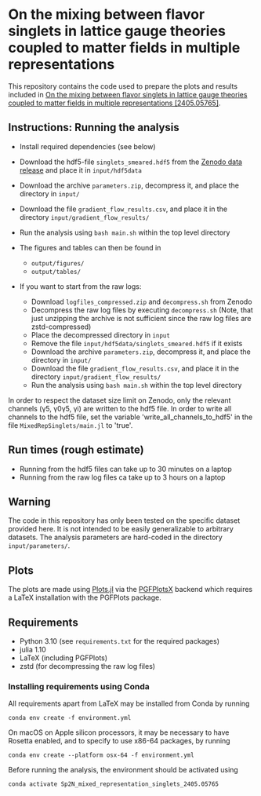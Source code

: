# On the mixing between flavor singlets in lattice gauge theories coupled to matter fields in multiple representations
This repository contains the code used to prepare the plots and results included in [On the mixing between flavor singlets in lattice gauge theories coupled to matter fields in multiple representations [2405.05765]](https://arxiv.org/abs/2405.05765).

## Instructions: Running the analysis
- Install required dependencies (see below)
- Download the hdf5-file `singlets_smeared.hdf5` from the [Zenodo data release]() and place it in `input/hdf5data`
- Download the archive `parameters.zip`, decompress it, and place the directory in `input/`
- Download the file `gradient_flow_results.csv`, and place it in the directory `input/gradient_flow_results/`
- Run the analysis using `bash main.sh` within the top level directory
- The figures and tables can then be found in
    - `output/figures/`
    - `output/tables/`

- If you want to start from the raw logs:
    - Download `logfiles_compressed.zip` and `decompress.sh` from Zenodo
    - Decompress the raw log files by executing `decompress.sh` (Note, that just unzipping the archive is not sufficient since the raw log files are zstd-compressed)
    - Place the decompressed directory in `input`
    - Remove the file `input/hdf5data/singlets_smeared.hdf5` if it exists
    - Download the archive `parameters.zip`, decompress it, and place the directory in `input/`
    - Download the file `gradient_flow_results.csv`, and place it in the directory `input/gradient_flow_results/`
    - Run the analysis using `bash main.sh` within the top level directory

In order to respect the dataset size limit on Zenodo, only the relevant channels (γ5, γ0γ5, γi) are written to the hdf5 file. In order to write all channels to the hdf5 file, set the variable 'write_all_channels_to_hdf5' in the file `MixedRepSinglets/main.jl` to 'true'.

## Run times (rough estimate)

- Running from the hdf5 files can take up to 30 minutes on a laptop
- Running from the raw log files ca take up to 3 hours on a laptop

## Warning

The code in this repository has only been tested on the specific dataset provided here. It is not intended to be easily generalizable to arbitrary datasets. The analysis parameters are hard-coded in the directory `input/parameters/`.

## Plots

The plots are made using [Plots.jl](https://zenodo.org/record/7994271) via the [PGFPlotsX](https://github.com/KristofferC/PGFPlotsX.jl) backend which requires a LaTeX installation with the PGFPlots package.

## Requirements

- Python 3.10 (see `requirements.txt` for the required packages)
- julia 1.10
- LaTeX (including PGFPlots)
- zstd (for decompressing the raw log files)

### Installing requirements using Conda

All requirements apart from LaTeX may be installed from Conda by running

    conda env create -f environment.yml

On macOS on Apple silicon processors,
it may be necessary to have Rosetta enabled,
and to specify to use x86-64 packages,
by running

    conda env create --platform osx-64 -f environment.yml

Before running the analysis,
the environment should be activated using

    conda activate Sp2N_mixed_representation_singlets_2405.05765
